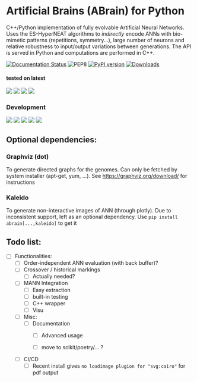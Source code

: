 # Artificial Brains (ABrain) for Python

C++/Python implementation of fully evolvable Artificial Neural Networks.
Uses the ES-HyperNEAT algorithms to *indirectly* encode ANNs with bio-mimetic
patterns (repetitions, symmetry...), large number of neurons and relative
robustness to input/output variations between generations.
The API is served in Python and computations are performed in C++.

[![Documentation Status](https://readthedocs.org/projects/abrain/badge/?version=latest)](https://abrain.readthedocs.io/en/latest/?badge=latest)
![PEP8](https://img.shields.io/endpoint?url=https://raw.githubusercontent.com/wiki/kgd-al/abrain/badge-flake.md)
[![PyPI version](https://badge.fury.io/py/abrain.svg)](https://badge.fury.io/py/abrain)
[![Downloads](https://static.pepy.tech/badge/abrain)](https://pepy.tech/project/abrain)

#### tested on latest
![](https://img.shields.io/endpoint?url=https://raw.githubusercontent.com/wiki/kgd-al/abrain/badge-wheel-manylinux.md)
![](https://img.shields.io/endpoint?url=https://raw.githubusercontent.com/wiki/kgd-al/abrain/badge-wheel-musllinux.md)
![](https://img.shields.io/endpoint?url=https://raw.githubusercontent.com/wiki/kgd-al/abrain/badge-wheel-macosx.md)
![](https://img.shields.io/endpoint?url=https://raw.githubusercontent.com/wiki/kgd-al/abrain/badge-wheel-win.md)

### Development
![](https://img.shields.io/endpoint?url=https://raw.githubusercontent.com/wiki/kgd-al/abrain/badge-version.md)
![](https://img.shields.io/endpoint?url=https://raw.githubusercontent.com/wiki/kgd-al/abrain/badge-tests.md)
![](https://img.shields.io/endpoint?url=https://raw.githubusercontent.com/wiki/kgd-al/abrain/badge-cov.md)
![](https://img.shields.io/endpoint?url=https://raw.githubusercontent.com/wiki/kgd-al/abrain/badge-pcov.md)
![](https://img.shields.io/endpoint?url=https://raw.githubusercontent.com/wiki/kgd-al/abrain/badge-ccov.md)

## Optional dependencies:

### Graphviz (dot)

To generate directed graphs for the genomes.
Can only be fetched by system installer (apt-get, yum, ...).
See https://graphviz.org/download/ for instructions

### Kaleido

To generate non-interactive images of ANN (through plotly).
Due to inconsistent support, left as an optional dependency.
Use `pip install abrain[...,kaleido]` to get it

## Todo list:
- [ ] Functionalities:
   - [ ] Order-independent ANN evaluation (with back buffer)?
   - [ ] Crossover / historical markings
     - [ ] Actually needed?
   - [ ] MANN Integration
     - [ ] Easy extraction
     - [ ] built-in testing
     - [ ] C++ wrapper
     - [ ] Visu
     
  - [ ] Misc:
    - [ ] Documentation
      - [ ] Advanced usage
      
      - [ ] move to scikit/poetry/... ?

  - [ ] CI/CD
    - [ ] Recent install gives `no loadimage plugion for "svg:cairo"` for pdf output